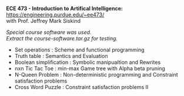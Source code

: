 **ECE 473 - Introduction to Artifical Intelligence:**  
https://engineering.purdue.edu/~ee473/  
with Prof. Jeffrey Mark Siskind

*Special course software was used.*  
*Extract the course-software.tar.gz for testing.*

- Set operations : Scheme and functional programming
- Truth table : Semantics and Evaluation
- Boolean simplification : Symbolic manipualtion and Rewrites
- nxn Tic Tac Toe : min-max Game tree with Alpha beta pruning
- N-Queen Problem : Non-deterministic programming and Constraint satisfaction problems
- Cross Word Puzzle : Constraint satisfaction problems II
